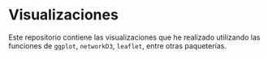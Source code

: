 # Visualizaciones
 Este repositorio contiene las visualizaciones que he realizado utilizando las funciones de `ggplot`, `networkD3`, `leaflet`, entre otras paqueterías. 

